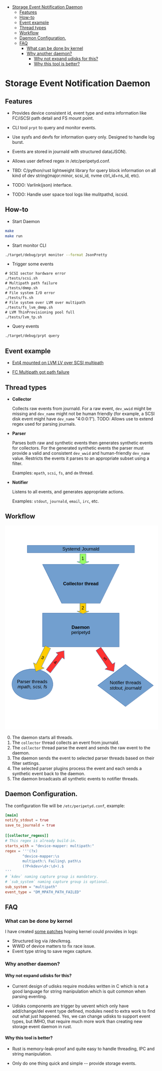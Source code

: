 <!-- vim-markdown-toc GFM -->

* [Storage Event Notification Daemon](#storage-event-notification-daemon)
    * [Features](#features)
    * [How-to](#how-to)
    * [Event example](#event-example)
    * [Thread types](#thread-types)
    * [Workflow](#workflow)
    * [Daemon Configuration.](#daemon-configuration)
    * [FAQ](#faq)
        * [What can be done by kernel](#what-can-be-done-by-kernel)
        * [Why another daemon?](#why-another-daemon)
            * [Why not expand udisks for this?](#why-not-expand-udisks-for-this)
            * [Why this tool is better?](#why-this-tool-is-better)

<!-- vim-markdown-toc -->

# Storage Event Notification Daemon

## Features

 * Provides device consistent id, event type and extra information like
   FC/iSCSI path detail and FS mount point.

 * CLI tool `prpt` to query and monitor events.

 * Use sysfs and devfs for information query only. Designed to handle
   log burst.

 * Events are stored in journald with structured data(JSON).

 * Allows user defined regex in /etc/peripetyd.conf.

 * TBD: C/python/rust lightweight library for query block information
   on all kind of dev string(major:minor, scsi_id, nvme ctrl_id+ns_id,
   etc).

 * TODO: Varlink(json) interface.

 * TODO: Handle user space tool logs like mulitpathd, iscsid.


## How-to

 * Start Daemon

```bash
make
make run
```

 * Start monitor CLI

```bash
./target/debug/prpt monitor --format JsonPretty
```

 * Trigger some events

```
# SCSI sector hardware error
./tests/scsi.sh
# Multipath path failure
./tests/dmmp.sh
# File system I/O error
./tests/fs.sh
# File system over LVM over multipath
./tests/fs_lvm_dmmp.sh
# LVM ThinProvisioning pool full
./tests/lvm_tp.sh
```

 * Query events

```bash
./target/debug/prpt query
```

## Event example

* [Ext4 mounted on LVM LV over SCSI multipath][2]

* [FC Multipath got path failure][3]

## Thread types
* **Collector**

  Collects raw events from journald.
  For a raw event, `dev_wwid` might be missing and `dev_name` might not
  be human friendly (for example, a SCSI disk event might have `dev_name`
  "4:0:0:1").
  TODO: Allows use to extend regex used for parsing journals.

* **Parser**

  Parses both raw and synthetic events then generates synthetic events for
  collectors.
  For the generated synthetic events the parser must provide a valid and
  consistent `dev_wwid` and human-friendly `dev_name` value.
  Restricts the events it parses to an appropriate subset using a filter.

  Examples: `mpath`, `scsi`, `fs`, and `dm` thread.

* **Notifier**

  Listens to all events, and generates appropriate actions.

  Examples: `stdout`, `journald`, `email`, `irc`, etc.

## Workflow

![work flow](./peripety_design.png)

0. The daemon starts all threads.
1. The `collector` thread collects an event from journald.
2. The `collector` thread parse the event and sends the raw event to the daemon.
3. The daemon sends the event to selected parser threads based on their filter
   settings.
4. The selected parser plugins process the event and each sends a synthetic
   event back to the daemon.
5. The daemon broadcasts all synthetic events to notifier threads.

## Daemon Configuration.

The configuration file will be `/etc/peripetyd.conf`, example:

```toml
[main]
notify_stdout = true
save_to_journald = true

[[collector_regexs]]
# This regex is already build-in.
starts_with = "device-mapper: multipath:"
regex = '''(?x)
        ^device-mapper:\s
        multipath:\ Failing\ path\s
        (?P<kdev>\d+:\d+).$
'''
# `kdev` naming capture group is mandatory.
# `sub_system` naming capture group is optional.
sub_system = "multipath"
event_type = "DM_MPATH_PATH_FAILED"
```

## FAQ

### What can be done by kernel
I have created [some patches][1] hoping kernel could provides in logs:
 * Structured log via /dev/kmsg.
 * WWID of device matters to fix race issue.
 * Event type string to save regex capture.

### Why another daemon?

#### Why not expand udisks for this?

 * Current design of udisks require modules written in C which is not a good
   language for string manipulation which is quit common when parsing eventing.

 * Udisks components are trigger by uevent which only have add/change/del
   event type defined, modules need to extra work to find out what just
   happened. Yes, we can change udisks to support event types, but IMHO, that
   require much more work than creating new storage event daemon in rust.

#### Why this tool is better?

 * Rust is memory-leak-proof and quite easy to handle threading, IPC and string
   manipulation.

 * Only do one thing quick and simple -- provide storage events.

[1]: https://github.com/cathay4t/linux/commits/structured_log
[2]: https://github.com/cathay4t/peripety/blob/master/examples/fs/ext4_mount_lv_mpath_scsi.json
[3]: https://github.com/cathay4t/peripety/blob/master/examples/mpath/mpath_fc_path_offline.json

